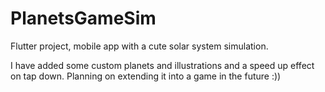 # PlanetsGameSim
Flutter project, mobile app with a cute solar system simulation.

I have added some custom planets and illustrations and a speed up effect on tap down. 
Planning on extending it into a game in the future :))
